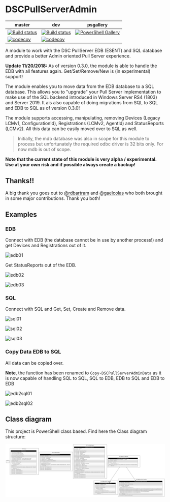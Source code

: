 # DSCPullServerAdmin

master|dev|psgallery
------|---|---------
[![Build status](https://ci.appveyor.com/api/projects/status/4xuee8cuu6p8bs9i/branch/master?svg=true)](https://ci.appveyor.com/project/bgelens/dscpullserveradmin/branch/master)|[![Build status](https://ci.appveyor.com/api/projects/status/4xuee8cuu6p8bs9i/branch/dev?svg=true)](https://ci.appveyor.com/project/bgelens/dscpullserveradmin/branch/dev)| [![PowerShell Gallery](https://img.shields.io/powershellgallery/v/dscpullserveradmin.svg)](https://www.powershellgallery.com/packages/dscpullserveradmin)
[![codecov](https://codecov.io/gh/bgelens/DSCPullServerAdmin/branch/master/graph/badge.svg)](https://codecov.io/gh/bgelens/DSCPullServerAdmin/branch/master)|[![codecov](https://codecov.io/gh/bgelens/DSCPullServerAdmin/branch/dev/graph/badge.svg)](https://codecov.io/gh/bgelens/DSCPullServerAdmin/branch/dev)|

A module to work with the DSC PullServer EDB (ESENT) and SQL database and provide a better Admin oriented Pull Server experience.

**Update 11/20/2018:** As of version 0.3.0, the module is able to handle the EDB with all features again. Get/Set/Remove/New is (in experimental) support!

The module enables you to move data from the EDB database to a SQL database. This allows you to "upgrade" your Pull Server implementation to make use of the SQL backend introduced in Windows Server RS4 (1803) and Server 2019. It ais also capable of doing migrations from SQL to SQL and EDB to SQL as of version 0.3.0!

The module supports accessing, manipulating, removing Devices (Legacy LCMv1, ConfigurationId), Registrations (LCMv2, AgentId) and StatusReports (LCMv2). All this data can be easily moved over to SQL as well.

> Initially, the mdb database was also in scope for this module to process but unfortunately the required odbc driver is 32 bits only. For now mdb is out of scope.

**Note that the current state of this module is very alpha / experimental. Use at your own risk and if possible always create a backup!**

## Thanks!!

A big thank you goes out to [@rdbartram](https://github.com/rdbartram/) and [@gaelcolas](https://github.com/gaelcolas/) who both brought in some major contributions. Thank you both!

## Examples

### EDB

Connect with EDB (the database cannot be in use by another process!) and get Devices and Registrations out of it.

![edb01](/images/edb01.png)

Get StatusReports out of the EDB.

![edb02](/images/edb02.png)

![edb03](/images/edb03.png)

### SQL

Connect with SQL and Get, Set, Create and Remove data.

![sql01](/images/sql01.png)

![sql02](/images/sql02.png)

![sql03](/images/sql03.png)

### Copy Data EDB to SQL

All data can be copied over.

**Note**, the function has been renamed to ```Copy-DSCPullServerAdminData``` as it is now capable of handling SQL to SQL, SQL to EDB, EDB to SQL and EDB to EDB

![edb2sql01](/images/edb2sql01.png)

![edb2sql02](/images/edb2sql02.png)

## Class diagram

This project is PowerShell class based. Find here the Class diagram structure:

![Diagram](/images/ClassDiagram.png)
